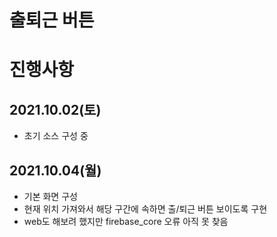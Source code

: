 # 출퇴근 버튼

# 진행사항
## 2021.10.02(토)
- 초기 소스 구성 중

## 2021.10.04(월)
- 기본 화면 구성
- 현재 위치 가져와서 해당 구간에 속하면 출/퇴근 버튼 보이도록 구현
- web도 해보려 했지만 firebase_core 오류 아직 못 찾음